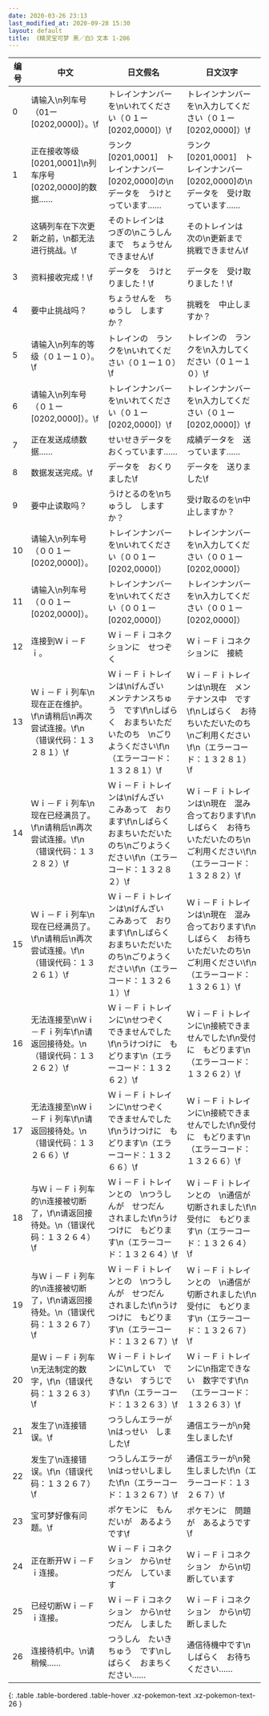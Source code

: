 ```yaml
---
date: 2020-03-26 23:13
last_modified_at: 2020-09-28 15:30
layout: default
title: 《精灵宝可梦 黑／白》文本 1-206
---
```

| 编号 | 中文 | 日文假名 | 日文汉字 |
| ---- | ---- | ---- | --- |
| 0 | 请输入\n列车号（01ー[0202,0000]）。\f | トレインナンバーを\nいれてください（０１ー[0202,0000]）\f | トレインナンバーを\n入力してください（０１ー[0202,0000]）\f |
| 1 | 正在接收等级[0201,0001]\n列车序号[0202,0000]的数据…… | ランク[0201,0001]　トレインナンバー[0202,0000]の\nデータを　うけとっています…… | ランク[0201,0001]　トレインナンバー[0202,0000]の\nデータを　受け取っています…… |
| 2 | 这辆列车在下次更新之前，\n都无法进行挑战。\f | そのトレインは　つぎの\nこうしんまで　ちょうせん　できません\f | そのトレインは　次の\n更新まで　挑戦できません\f |
| 3 | 资料接收完成！\f | データを　うけとりました！\f | データを　受け取りました！\f |
| 4 | 要中止挑战吗？ | ちょうせんを　ちゅうし　しますか？ | 挑戦を　中止しますか？ |
| 5 | 请输入\n列车的等级（０１ー１０）。\f | トレインの　ランクを\nいれてください（０１ー１０）\f | トレインの　ランクを\n入力してください（０１ー１０）\f |
| 6 | 请输入\n列车号（０１ー[0202,0000]）。\f | トレインナンバーを\nいれてください（０１ー[0202,0000]）\f | トレインナンバーを\n入力してください（０１ー[0202,0000]）\f |
| 7 | 正在发送成绩数据…… | せいせきデータを　おくっています…… | 成績データを　送っています…… |
| 8 | 数据发送完成。\f | データを　おくりました\f | データを　送りました\f |
| 9 | 要中止读取吗？ | うけとるのを\nちゅうし　しますか？ | 受け取るのを\n中止しますか？ |
| 10 | 请输入\n列车号（００１ー[0202,0000]）。 | トレインナンバーを\nいれてください（００１ー[0202,0000]） | トレインナンバーを\n入力してください（００１ー[0202,0000]） |
| 11 | 请输入\n列车号（００１ー[0202,0000]）。 | トレインナンバーを\nいれてください（００１ー[0202,0000]） | トレインナンバーを\n入力してください（００１ー[0202,0000]） |
| 12 | 连接到Ｗｉ－Ｆｉ。 | Ｗｉ－Ｆｉコネクションに　せつぞく | Ｗｉ－Ｆｉコネクションに　接続 |
| 13 | Ｗｉ－Ｆｉ列车\n现在正在维护。\f\n请稍后\n再次尝试连接。\f\n（错误代码：１３２８１）\f | Ｗｉ－Ｆｉトレインは\nげんざい　メンテナンスちゅう　です\f\nしばらく　おまちいただいたのち　\nごりようください\f\n（エラーコード：１３２８１）\f | Ｗｉ－Ｆｉトレインは\n現在　メンテナンス中　です\f\nしばらく　お待ちいただいたのち　\nご利用ください\f\n（エラーコード：１３２８１）\f |
| 14 | Ｗｉ－Ｆｉ列车\n现在已经满员了。\f\n请稍后\n再次尝试连接。\f\n（错误代码：１３２８２）\f | Ｗｉ－Ｆｉトレインは\nげんざい　こみあって　おります\f\nしばらく　おまちいただいたのち\nごりようください\f\n（エラーコード：１３２８２）\f | Ｗｉ－Ｆｉトレインは\n現在　混み合っております\f\nしばらく　お待ちいただいたのち\nご利用ください\f\n（エラーコード：１３２８２）\f |
| 15 | Ｗｉ－Ｆｉ列车\n现在已经满员了。\f\n请稍后\n再次尝试连接。\f\n（错误代码：１３２６１）\f | Ｗｉ－Ｆｉトレインは\nげんざい　こみあって　おります\f\nしばらく　おまちいただいたのち\nごりようください\f\n（エラーコード：１３２６１）\f | Ｗｉ－Ｆｉトレインは\n現在　混み合っております\f\nしばらく　お待ちいただいたのち\nご利用ください\f\n（エラーコード：１３２６１）\f |
| 16 | 无法连接至\nＷｉ－Ｆｉ列车\f\n请返回接待处。\n（错误代码：１３２６２）\f | Ｗｉ－Ｆｉトレインに\nせつぞく　できませんでした\f\nうけつけに　もどります\n（エラーコード：１３２６２）\f | Ｗｉ－Ｆｉトレインに\n接続できませんでした\f\n受付に　もどります\n（エラーコード：１３２６２）\f |
| 17 | 无法连接至\nＷｉ－Ｆｉ列车\f\n请返回接待处。\n（错误代码：１３２６６）\f | Ｗｉ－Ｆｉトレインに\nせつぞく　できませんでした\f\nうけつけに　もどります\n（エラーコード：１３２６６）\f | Ｗｉ－Ｆｉトレインに\n接続できませんでした\f\n受付に　もどります\n（エラーコード：１３２６６）\f |
| 18 | 与Ｗｉ－Ｆｉ列车的\n连接被切断了，\f\n请返回接待处。\n（错误代码：１３２６４）\f | Ｗｉ－Ｆｉトレインとの　\nつうしんが　せつだん　されました\f\nうけつけに　もどります\n（エラーコード：１３２６４）\f | Ｗｉ－Ｆｉトレインとの　\n通信が　切断されました\f\n受付に　もどります\n（エラーコード：１３２６４）\f |
| 19 | 与Ｗｉ－Ｆｉ列车的\n连接被切断了，\f\n请返回接待处。\n（错误代码：１３２６７）\f | Ｗｉ－Ｆｉトレインとの　\nつうしんが　せつだん　されました\f\nうけつけに　もどります\n（エラーコード：１３２６７）\f | Ｗｉ－Ｆｉトレインとの　\n通信が　切断されました\f\n受付に　もどります\n（エラーコード：１３２６７）\f |
| 20 | 是Ｗｉ－Ｆｉ列车\n无法制定的数字，\f\n（错误代码：１３２６３）\f | Ｗｉ－Ｆｉトレインに\nしてい　できない　すうじです\f\n（エラーコード：１３２６３）\f | Ｗｉ－Ｆｉトレインに\n指定できない　数字です\f\n（エラーコード：１３２６３）\f |
| 21 | 发生了\n连接错误。\f | つうしんエラーが\nはっせい　しました\f | 通信エラーが\n発生しました\f |
| 22 | 发生了\n连接错误。\f\n（错误代码：１３２６７）\f | つうしんエラーが\nはっせいしました\f\n（エラーコード：１３２６７）\f | 通信エラーが\n発生しました\f\n（エラーコード：１３２６７）\f |
| 23 | 宝可梦好像有问题。\f | ポケモンに　もんだいが　あるようです\f | ポケモンに　問題が　あるようです\f |
| 24 | 正在断开Ｗｉ－Ｆｉ连接。 | Ｗｉ－Ｆｉコネクション　から\nせつだん　しています | Ｗｉ－Ｆｉコネクション　から\n切断しています |
| 25 | 已经切断Ｗｉ－Ｆｉ连接。 | Ｗｉ－Ｆｉコネクション　から\nせつだん　しました | Ｗｉ－Ｆｉコネクション　から\n切断しました |
| 26 | 连接待机中。\n请稍候…… | つうしん　たいきちゅう　です\nしばらく　おまちください…… | 通信待機中です\nしばらく　お待ちください…… |
{: .table .table-bordered .table-hover .xz-pokemon-text .xz-pokemon-text-26 }